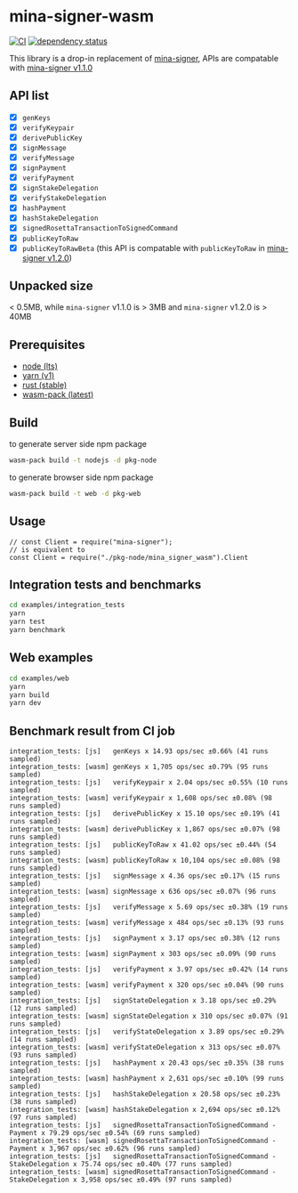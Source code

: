 # mina-signer-wasm

[![CI](https://github.com/hanabi1224/mina-signer-wasm/actions/workflows/ci.yml/badge.svg?branch=main)](https://github.com/hanabi1224/mina-signer-wasm/actions/workflows/ci.yml)
[![dependency status](https://deps.rs/repo/github/hanabi1224/mina-signer-wasm/status.svg?style=flat-square)](https://deps.rs/repo/github/hanabi1224/mina-signer-wasm)

This library is a drop-in replacement of [mina-signer](https://www.npmjs.com/package/mina-signer/v/1.1.0), APIs are compatable with [mina-signer v1.1.0](https://www.npmjs.com/package/mina-signer/v/1.1.0)

## API list

- [x] `genKeys`
- [x] `verifyKeypair`
- [x] `derivePublicKey`
- [x] `signMessage`
- [x] `verifyMessage`
- [x] `signPayment`
- [x] `verifyPayment`
- [x] `signStakeDelegation`
- [x] `verifyStakeDelegation`
- [x] `hashPayment`
- [x] `hashStakeDelegation`
- [x] `signedRosettaTransactionToSignedCommand`
- [x] `publicKeyToRaw`
- [x] `publicKeyToRawBeta` (this API is compatable with `publicKeyToRaw` in [mina-signer v1.2.0](https://www.npmjs.com/package/mina-signer/v/1.2.0))

## Unpacked size
< 0.5MB, while `mina-signer` v1.1.0 is > 3MB and `mina-signer` v1.2.0 is > 40MB

## Prerequisites

- [node (lts)](https://nodejs.org/en/download/)
- [yarn (v1)](https://classic.yarnpkg.com/)
- [rust (stable)](https://rustup.rs/)
- [wasm-pack (latest)](https://rustwasm.github.io/wasm-pack/)

## Build

to generate server side npm package
```bash
wasm-pack build -t nodejs -d pkg-node
```

to generate browser side npm package
```bash
wasm-pack build -t web -d pkg-web
```

## Usage

```
// const Client = require("mina-signer");
// is equivalent to 
const Client = require("./pkg-node/mina_signer_wasm").Client
```

## Integration tests and benchmarks
```bash
cd examples/integration_tests
yarn
yarn test
yarn benchmark
```

## Web examples
```bash
cd examples/web
yarn
yarn build
yarn dev
```

## Benchmark result from CI job
```
integration_tests: [js]   genKeys x 14.93 ops/sec ±0.66% (41 runs sampled)
integration_tests: [wasm] genKeys x 1,705 ops/sec ±0.79% (95 runs sampled)
integration_tests: [js]   verifyKeypair x 2.04 ops/sec ±0.55% (10 runs sampled)
integration_tests: [wasm] verifyKeypair x 1,608 ops/sec ±0.08% (98 runs sampled)
integration_tests: [js]   derivePublicKey x 15.10 ops/sec ±0.19% (41 runs sampled)
integration_tests: [wasm] derivePublicKey x 1,867 ops/sec ±0.07% (98 runs sampled)
integration_tests: [js]   publicKeyToRaw x 41.02 ops/sec ±0.44% (54 runs sampled)
integration_tests: [wasm] publicKeyToRaw x 10,104 ops/sec ±0.08% (98 runs sampled)
integration_tests: [js]   signMessage x 4.36 ops/sec ±0.17% (15 runs sampled)
integration_tests: [wasm] signMessage x 636 ops/sec ±0.07% (96 runs sampled)
integration_tests: [js]   verifyMessage x 5.69 ops/sec ±0.38% (19 runs sampled)
integration_tests: [wasm] verifyMessage x 484 ops/sec ±0.13% (93 runs sampled)
integration_tests: [js]   signPayment x 3.17 ops/sec ±0.38% (12 runs sampled)
integration_tests: [wasm] signPayment x 303 ops/sec ±0.09% (90 runs sampled)
integration_tests: [js]   verifyPayment x 3.97 ops/sec ±0.42% (14 runs sampled)
integration_tests: [wasm] verifyPayment x 320 ops/sec ±0.04% (90 runs sampled)
integration_tests: [js]   signStateDelegation x 3.18 ops/sec ±0.29% (12 runs sampled)
integration_tests: [wasm] signStateDelegation x 310 ops/sec ±0.07% (91 runs sampled)
integration_tests: [js]   verifyStateDelegation x 3.89 ops/sec ±0.29% (14 runs sampled)
integration_tests: [wasm] verifyStateDelegation x 313 ops/sec ±0.07% (93 runs sampled)
integration_tests: [js]   hashPayment x 20.43 ops/sec ±0.35% (38 runs sampled)
integration_tests: [wasm] hashPayment x 2,631 ops/sec ±0.10% (99 runs sampled)
integration_tests: [js]   hashStakeDelegation x 20.58 ops/sec ±0.23% (38 runs sampled)
integration_tests: [wasm] hashStakeDelegation x 2,694 ops/sec ±0.12% (97 runs sampled)
integration_tests: [js]   signedRosettaTransactionToSignedCommand - Payment x 79.29 ops/sec ±0.54% (69 runs sampled)
integration_tests: [wasm] signedRosettaTransactionToSignedCommand - Payment x 3,967 ops/sec ±0.62% (96 runs sampled)
integration_tests: [js]   signedRosettaTransactionToSignedCommand - StakeDelegation x 75.74 ops/sec ±0.40% (77 runs sampled)
integration_tests: [wasm] signedRosettaTransactionToSignedCommand - StakeDelegation x 3,958 ops/sec ±0.49% (97 runs sampled)
```
